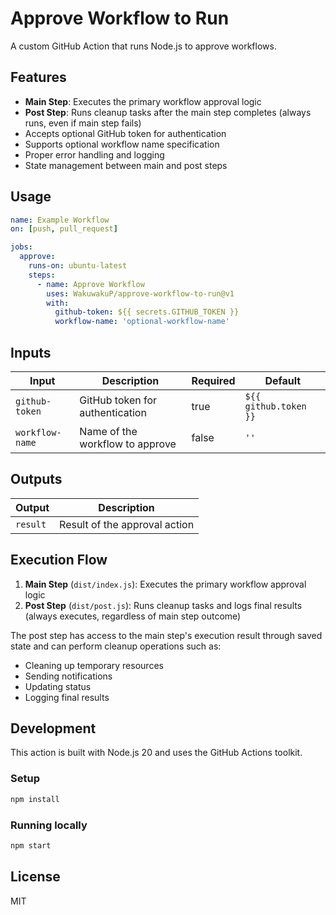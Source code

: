 # Approve Workflow to Run

A custom GitHub Action that runs Node.js to approve workflows.

## Features

- **Main Step**: Executes the primary workflow approval logic
- **Post Step**: Runs cleanup tasks after the main step completes (always runs, even if main step fails)
- Accepts optional GitHub token for authentication
- Supports optional workflow name specification
- Proper error handling and logging
- State management between main and post steps

## Usage

```yaml
name: Example Workflow
on: [push, pull_request]

jobs:
  approve:
    runs-on: ubuntu-latest
    steps:
      - name: Approve Workflow
        uses: WakuwakuP/approve-workflow-to-run@v1
        with:
          github-token: ${{ secrets.GITHUB_TOKEN }}
          workflow-name: 'optional-workflow-name'
```

## Inputs

| Input | Description | Required | Default |
|-------|-------------|----------|---------|
| `github-token` | GitHub token for authentication | true | `${{ github.token }}` |
| `workflow-name` | Name of the workflow to approve | false | `''` |

## Outputs

| Output | Description |
|--------|-------------|
| `result` | Result of the approval action |

## Execution Flow

1. **Main Step** (`dist/index.js`): Executes the primary workflow approval logic
2. **Post Step** (`dist/post.js`): Runs cleanup tasks and logs final results (always executes, regardless of main step outcome)

The post step has access to the main step's execution result through saved state and can perform cleanup operations such as:
- Cleaning up temporary resources
- Sending notifications
- Updating status
- Logging final results

## Development

This action is built with Node.js 20 and uses the GitHub Actions toolkit.

### Setup

```bash
npm install
```

### Running locally

```bash
npm start
```

## License

MIT
